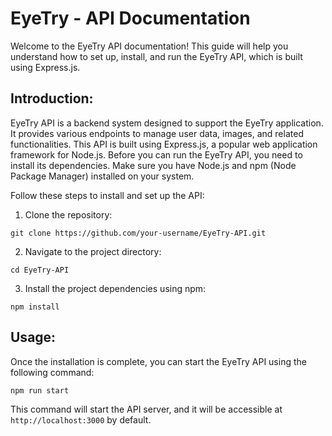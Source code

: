 # EyeTry - API Documentation

Welcome to the EyeTry API documentation! This guide will help you understand how to set up, install, and run the EyeTry API, which is built using Express.js.

## Introduction:

EyeTry API is a backend system designed to support the EyeTry application. It provides various endpoints to manage user data, images, and related functionalities. This API is built using Express.js, a popular web application framework for Node.js. Before you can run the EyeTry API, you need to install its dependencies. Make sure you have Node.js and npm (Node Package Manager) installed on your system.

Follow these steps to install and set up the API:

1. Clone the repository:

```
git clone https://github.com/your-username/EyeTry-API.git
```

2. Navigate to the project directory:

```
cd EyeTry-API

```

3. Install the project dependencies using npm:

```
npm install
```

## Usage:

Once the installation is complete, you can start the EyeTry API using the following command:

```
npm run start
```

This command will start the API server, and it will be accessible at `http://localhost:3000` by default.
